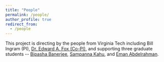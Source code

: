 ```yaml
---
title: "People"
permalink: /people/
author_profile: true
redirect_from: 
  - /people
---
```

This project is directing by the people from Virginia Tech including Bill Ingram (PI), <a href="http://fox.cs.vt.edu/foxinfo.html">Dr. Edward A. Fox (Co-PI)</a>, and supporting three graduate students -- <a href="https://bipasha-banerjee.github.io/homepage/">Bipasha Banerjee</a>, <a href="https://sampannakahu.github.io">Sampanna Kahu</a>, and <a href="https://www.linkedin.com/in/eman-abdelrahman-19288767">Eman Abdelrahman</a>.